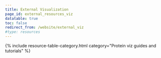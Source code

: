 ```yaml
---
title: External Visualization
page_id: external_resources_viz
datatable: true
toc: false
redirect_from: /website/external_viz
#type: resources
---
```


{% include resource-table-category.html category="Protein viz guides and tutorials" %}
